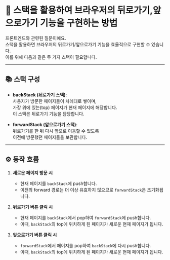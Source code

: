 # 🧭 스택을 활용하여 브라우저의 뒤로가기,앞으로가기 기능을 구현하는 방법

프론트엔드와 관련된 질문이에요.  
스택을 활용하면 브라우저의 뒤로가기/앞으로가기 기능을 효율적으로 구현할 수 있습니다.  
이를 위해 다음과 같은 두 가지 스택이 필요합니다.

---

## 📚 스택 구성

- **backStack (뒤로가기 스택)**:  
  사용자가 방문한 페이지들이 차례대로 쌓이며,  
  가장 위에 있는(top) 페이지가 현재 페이지에 해당합니다.  
  이 스택은 뒤로가기 기능을 담당합니다.

- **forwardStack (앞으로가기 스택)**:  
  뒤로가기를 한 뒤 다시 앞으로 이동할 수 있도록  
  이전에 방문했던 페이지들을 보관합니다.

---

## ⚙️ 동작 흐름

1. **새로운 페이지 방문 시**

   - 현재 페이지를 `backStack`에 push합니다.
   - 이전의 forward 경로는 더 이상 유효하지 않으므로 `forwardStack`은 초기화됩니다.

2. **뒤로가기 버튼 클릭 시**

   - 현재 페이지를 `backStack`에서 pop하여 `forwardStack`에 push합니다.
   - 이때, `backStack`의 top에 위치하게 된 페이지가 새로운 현재 페이지가 됩니다.

3. **앞으로가기 버튼 클릭 시**
   - `forwardStack`에서 페이지를 pop하여 `backStack`에 다시 push합니다.
   - 이때, `backStack`의 top에 위치하게 된 페이지가 새로운 현재 페이지가 됩니다.
